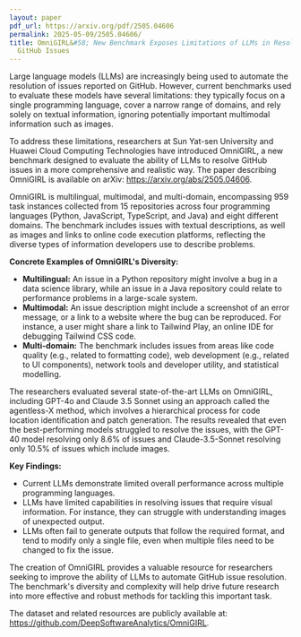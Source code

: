 ```yaml
---
layout: paper
pdf_url: https://arxiv.org/pdf/2505.04606
permalink: 2025-05-09/2505.04606/
title: OmniGIRL&#58; New Benchmark Exposes Limitations of LLMs in Resolving Diverse
  GitHub Issues
---
```




Large language models (LLMs) are increasingly being used to automate the resolution of issues reported on GitHub. However, current benchmarks used to evaluate these models have several limitations: they typically focus on a single programming language, cover a narrow range of domains, and rely solely on textual information, ignoring potentially important multimodal information such as images.

To address these limitations, researchers at Sun Yat-sen University and Huawei Cloud Computing Technologies have introduced OmniGIRL, a new benchmark designed to evaluate the ability of LLMs to resolve GitHub issues in a more comprehensive and realistic way. The paper describing OmniGIRL is available on arXiv: https://arxiv.org/abs/2505.04606.

OmniGIRL is multilingual, multimodal, and multi-domain, encompassing 959 task instances collected from 15 repositories across four programming languages (Python, JavaScript, TypeScript, and Java) and eight different domains. The benchmark includes issues with textual descriptions, as well as images and links to online code execution platforms, reflecting the diverse types of information developers use to describe problems.

**Concrete Examples of OmniGIRL's Diversity:**

*   **Multilingual:** An issue in a Python repository might involve a bug in a data science library, while an issue in a Java repository could relate to performance problems in a large-scale system.
*   **Multimodal:** An issue description might include a screenshot of an error message, or a link to a website where the bug can be reproduced. For instance, a user might share a link to Tailwind Play, an online IDE for debugging Tailwind CSS code.
*   **Multi-domain:** The benchmark includes issues from areas like code quality (e.g., related to formatting code), web development (e.g., related to UI components), network tools and developer utility, and statistical modelling.

The researchers evaluated several state-of-the-art LLMs on OmniGIRL, including GPT-4o and Claude 3.5 Sonnet using an approach called the agentless-X method, which involves a hierarchical process for code location identification and patch generation. The results revealed that even the best-performing models struggled to resolve the issues, with the GPT-40 model resolving only 8.6% of issues and Claude-3.5-Sonnet resolving only 10.5% of issues which include images.

**Key Findings:**

*   Current LLMs demonstrate limited overall performance across multiple programming languages.
*   LLMs have limited capabilities in resolving issues that require visual information. For instance, they can struggle with understanding images of unexpected output.
*   LLMs often fail to generate outputs that follow the required format, and tend to modify only a single file, even when multiple files need to be changed to fix the issue.

The creation of OmniGIRL provides a valuable resource for researchers seeking to improve the ability of LLMs to automate GitHub issue resolution. The benchmark's diversity and complexity will help drive future research into more effective and robust methods for tackling this important task.

The dataset and related resources are publicly available at: https://github.com/DeepSoftwareAnalytics/OmniGIRL.